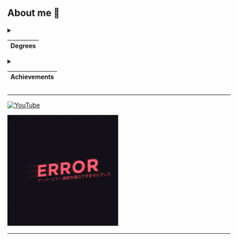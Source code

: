 ## About me 🤖

<details>
<summary>

|Degrees|
|-------|

</summary>

1. A second-year student of the CATEC College.
Specialty robotics and embedded systems technician.
2. Student IT-STEP academy.
3. Graduate of the Kokshetau music school.

</details>

<details>
<summary>

|Achievements|
|-------|

</summary>

* Prize-winner of the All-Russian marathon festival "DETalka".
* Time record for assembling a Rubik's cube: <span style="color:blue">16.2 с.
* Graduated from the music school with honors.
* 400+ youtube subscribers :).
* Winner of the WorldSkills Regional Championship.
* ~~Winner of the WorldSkills National championship.~~
* ~~Winner of the WorldSkills World championship.~~

</details>

***

[![YouTube](https://img.shields.io/badge/-YouTube-white?style=for-the-badge&logo=YouTube&logoColor=black)](https://www.youtube.com/@doshan)

<img
  src="error.gif"
  alt="error"
  title="error"
  style="display: inline; margin: 0 auto; width: 250px" />
  ***